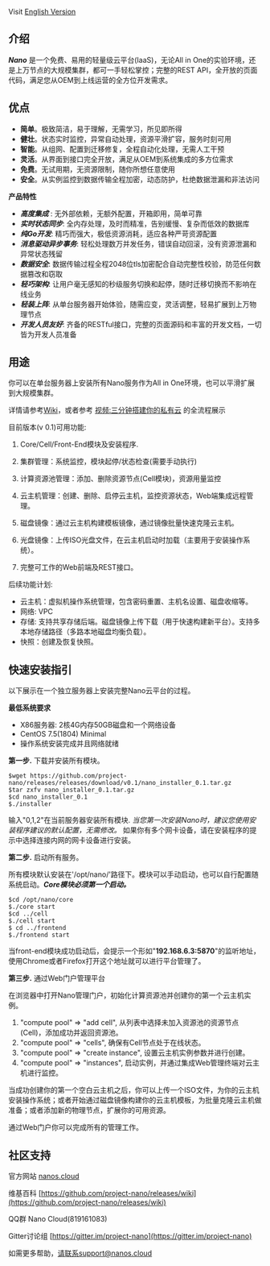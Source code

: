 Visit [English Version](README.md)

## 介绍

  ***Nano*** 是一个免费、易用的轻量级云平台(IaaS)，无论All in One的实验环境，还是上万节点的大规模集群，都可一手轻松掌控；完整的REST API，全开放的页面代码，满足您从OEM到上线运营的全方位开发需求。

## 优点

- **简单**。极致简洁，易于理解，无需学习，所见即所得
- **健壮**。状态实时监控，异常自动处理，资源平滑扩容，服务时刻可用
- **智能**。从组网、配置到迁移修复，全程自动化处理，无需人工干预
- **灵活**。从界面到接口完全开放，满足从OEM到系统集成的多方位需求
- **免费**。无试用期，无资源限制，随你所想任意使用
- **安全**。从实例监控到数据传输全程加密，动态防护，杜绝数据泄漏和非法访问

**产品特性**

- ***高度集成***	: 无外部依赖，无额外配置，开箱即用，简单可靠
- ***实时状态同步***: 全内存处理，及时而精准，告别缓慢、复杂而低效的数据库
- ***纯Go开发***: 精巧而强大，极低资源消耗，适应各种严苛资源配置
- ***消息驱动异步事务***: 轻松处理数万并发任务，错误自动回滚，没有资源泄漏和异常状态残留
- ***数据安全***: 数据传输过程全程2048位tls加密配合自动完整性校验，防范任何数据篡改和窃取
- ***轻巧架构***: 让用户毫无感知的秒级服务切换和起停，随时迁移切换而不影响在线业务
- ***轻装上阵***: 从单台服务器开始体验，随需应变，灵活调整，轻易扩展到上万物理节点
- ***开发人员友好***: 齐备的RESTful接口，完整的页面源码和丰富的开发文档，一切皆为开发人员准备

## 用途

你可以在单台服务器上安装所有Nano服务作为All in One环境，也可以平滑扩展到大规模集群。

详情请参考[Wiki](https://github.com/project-nano/releases/wiki/home)，或者参考 [视频:三分钟搭建你的私有云](https://www.nanos.cloud/zh-cn/demo.html) 的全流程展示


目前版本(v 0.1)可用功能:

1. Core/Cell/Front-End模块及安装程序.

2. 集群管理：系统监控，模块起停/状态检查(需要手动执行)

3. 计算资源池管理：添加、删除资源节点(Cell模块)，资源用量监控

4. 云主机管理：创建、删除、启停云主机，监控资源状态，Web端集成远程管理。

5. 磁盘镜像：通过云主机构建模板镜像，通过镜像批量快速克隆云主机。

6. 光盘镜像：上传ISO光盘文件，在云主机启动时加载（主要用于安装操作系统）。

7. 完整可工作的Web前端及REST接口。
   

后续功能计划:

- 云主机：虚拟机操作系统管理，包含密码重置、主机名设置、磁盘收缩等。
- 网络: VPC
- 存储: 支持共享存储后端。磁盘镜像上传下载（用于快速构建新平台）。支持多本地存储路径（多路本地磁盘均衡负载）。
- 快照：创建及恢复快照。



## 快速安装指引

以下展示在一个独立服务器上安装完整Nano云平台的过程。



**最低系统要求** 

- X86服务器: 2核4G内存50GB磁盘和一个网络设备
- CentOS 7.5(1804) Minimal
- 操作系统安装完成并且网络就绪





**第一步.** 下载并安装所有模块。

```
$wget https://github.com/project-nano/releases/releases/download/v0.1/nano_installer_0.1.tar.gz
$tar zxfv nano_installer_0.1.tar.gz
$cd nano_installer_0.1
$./installer
```

输入"0,1,2"在当前服务器安装所有模块. *当您第一次安装Nano时，建议您使用安装程序建议的默认配置，无需修改。* 如果你有多个网卡设备，请在安装程序的提示中选择连接内网的网卡设备进行安装。



**第二步.** 启动所有服务。

所有模块默认安装在'/opt/nano/'路径下。模块可以手动启动，也可以自行配置随系统启动。***Core模块必须第一个启动。***

```
$cd /opt/nano/core
$./core start
$cd ../cell
$./cell start
$ cd ../frontend
$./frontend start
```

当front-end模块成功启动后，会提示一个形如"**192.168.6.3:5870**"的监听地址，使用Chrome或者Firefox打开这个地址就可以进行平台管理了。



**第三步.** 通过Web门户管理平台

在浏览器中打开Nano管理门户，初始化计算资源池并创建你的第一个云主机实例。

1. "compute pool" => "add cell", 从列表中选择未加入资源池的资源节点(Cell)，添加成功并返回资源池。
2. "compute pool" => "cells", 确保有Cell节点处于在线状态。
3. "compute pool" => "create instance", 设置云主机实例参数并进行创建。
4. "compute pool" => "instances", 启动实例，并通过集成Web管理终端对云主机进行监控。



当成功创建你的第一个空白云主机之后，你可以上传一个ISO文件，为你的云主机安装操作系统；或者开始通过磁盘镜像构建你的云主机模板，为批量克隆云主机做准备；或者添加新的物理节点，扩展你的可用资源。

通过Web门户你可以完成所有的管理工作。

## 社区支持

官方网站 [nanos.cloud](https://nanos.cloud/zh-cn/)

维基百科 [https://github.com/project-nano/releases/wiki](https://github.com/project-nano/releases/wiki)

QQ群 Nano Cloud(819161083)

Gitter讨论组 [https://gitter.im/project-nano](https://gitter.im/project-nano)

如需更多帮助，请联系support@nanos.cloud
